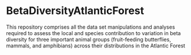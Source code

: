 # BetaDiversityAtlanticForest
This repository comprises all the data set manipulations and analyses required to assess the local and species contribution to variation in beta diversity for three important animal groups (fruit-feeding butterflies, mammals, and amphibians) across their distributions in the Atlantic Forest
